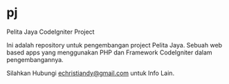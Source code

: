pj
==

Pelita Jaya CodeIgniter Project

Ini adalah repository untuk pengembangan project Pelita Jaya.
Sebuah web based apps yang menggunakan PHP dan Framework CodeIgniter dalam pengembangannya.


Silahkan Hubungi echristiandy@gmail.com untuk Info Lain.
